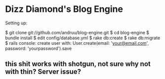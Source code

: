 # Dizz Diamond's Blog Engine

Setting up:

$ git clone git://github.com/andruu/blog-engine.git
$ cd blog-engine
$ bundle install
$ edit config/database.yml
$ rake db:create
$ rake db:migrate
$ rails console: create user with: User.create(email: 'your@email.com', password: 'yourpassword').save

## this shit works with shotgun, not sure why not with thin? Server issue?
